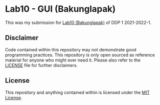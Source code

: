 # Lab10 - GUI (Bakunglapak)

This was my submission for [Lab10 (Bakunglapak)](https://docs.google.com/document/d/1eyJakaFhnc6XML88By-1wNm1H1CfFpnuV1jcF90k0_4/edit) of DDP 1 2021-2022-1. 

## Disclaimer
Code contained within this repository may not demonstrate good programming practices. This repository is only open sourced as reference material for anyone who might ever need it. 
Please also refer to the [LICENSE](LICENSE) file for further disclaimers.

## License
This repository and anything contained within is licensed under the [MIT License](LICENSE).

